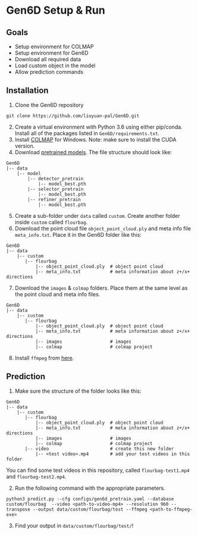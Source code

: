 # Gen6D Setup & Run 

## Goals 
- Setup environment for COLMAP
- Setup environment for Gen6D
- Download all required data
- Load custom object in the model 
- Allow prediction commands


## Installation
1. Clone the Gen6D repository
```
git clone https://github.com/liuyuan-pal/Gen6D.git
```
2. Create a virtual environment with Python 3.6 using either pip/conda. Install all of the packages listed in `Gen6D/requirements.txt`.
3. Install [COLMAP](https://github.com/colmap/colmap/releases) for Windows. Note: make sure to install the CUDA version.
4. Download [pretrained models](https://connecthkuhk-my.sharepoint.com/personal/yuanly_connect_hku_hk/_layouts/15/onedrive.aspx?ga=1&id=%2Fpersonal%2Fyuanly%5Fconnect%5Fhku%5Fhk%2FDocuments%2FGen6D%2Fgen6d%5Fpretrain%2Etar%2Egz&parent=%2Fpersonal%2Fyuanly%5Fconnect%5Fhku%5Fhk%2FDocuments%2FGen6D). The file structure should look like:
```
Gen6D
|-- data
    |-- model
        |-- detector_pretrain
            |-- model_best.pth
        |-- selector_pretrain
            |-- model_best.pth
        |-- refiner_pretrain
            |-- model_best.pth
```
5. Create a sub-folder under `data` called `custom`. Create another folder inside `custom` called `flourbag`.
6. Download the point cloud file `object_point_cloud.ply` and meta info file `meta_info.txt`. Place it in the Gen6D folder like this:
```
Gen6D
|-- data
    |-- custom
       |-- flourbag
           |-- object_point_cloud.ply  # object point cloud
           |-- meta_info.txt           # meta information about z+/x+ directions
```
7. Download the `images` & `colmap` folders. Place them at the same level as the point cloud and meta info files.
```
Gen6D
|-- data
    |-- custom
       |-- flourbag
           |-- object_point_cloud.ply  # object point cloud
           |-- meta_info.txt           # meta information about z+/x+ directions
           |-- images                  # images
           |-- colmap                  # colmap project
```
8. Install `ffmpeg` from [here](https://ffmpeg.org/download.html).

## Prediction
1. Make sure the structure of the folder looks like this:
```
Gen6D
|-- data
    |-- custom
       |-- flourbag
           |-- object_point_cloud.ply  # object point cloud
           |-- meta_info.txt           # meta information about z+/x+ directions
           |-- images                  # images
           |-- colmap                  # colmap project
       |-- video                       # create this new folder
           |-- <test video>.mp4        # add your test videos in this folder
```
You can find some test videos in this repository, called `flourbag-test1.mp4` and `flourbag-test2.mp4`.

2. Run the following command with the appropriate parameters.
```
python3 predict.py --cfg configs/gen6d_pretrain.yaml --database custom/flourbag  --video <path-to-video-mp4> --resolution 960 --transpose --output data/custom/flourbag/test --ffmpeg <path-to-ffmpeg-exe>
```
3. Find your output in `data/custom/flourbag/test/`!
